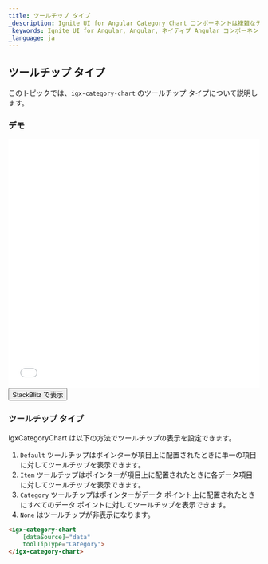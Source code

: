```yaml
---
title: ツールチップ タイプ
_description: Ignite UI for Angular Category Chart コンポーネントは複雑なデータ ビジュアライゼーションを API によって簡素化できます。ユーザーがデータのコレクションまたはコレクションのグループにバインドし、データを指定するプロパティを設定後、チャート コントロールが残りの作業を処理します。
_keywords: Ignite UI for Angular, Angular, ネイティブ Angular コンポーネント スイート, ネイティブ Angular コントロール, ネイティブ Angular コンポーネント, ネイティブ Angular コンポーネント ライブラリ, Angular チャート, Angular チャート コントロール, Angular チャート例, Angular Grid コンポーネント, Angular Chart コンポーネント, Angular Category Chart
_language: ja
---
```

## ツールチップ タイプ

このトピックでは、`igx-category-chart` のツールチップ タイプについて説明します。

### デモ
<div class="sample-container loading" style="height: 500px">
    <iframe id="category-chart-tooltip-types-iframe" src='{environment:demosBaseUrl}/charts/category-chart-tooltip-types' width="100%" height="100%" seamless="" frameBorder="0" onload="onSampleIframeContentLoaded(this);"></iframe>
</div>
<div>
    <button data-localize="stackblitz" class="stackblitz-btn"   data-iframe-id="category-chart-tooltip-types-iframe" data-demos-base-url="{environment:demosBaseUrl}">StackBlitz で表示
    </button>
</div>
<div class="divider--half"></div>

### ツールチップ タイプ

IgxCategoryChart は以下の方法でツールチップの表示を設定できます。

1. `Default` ツールチップはポインターが項目上に配置されたときに単一の項目に対してツールチップを表示できます。
1. `Item` ツールチップはポインターが項目上に配置されたときに各データ項目に対してツールチップを表示できます。
1. `Category` ツールチップはポインターがデータ ポイント上に配置されたときにすべてのデータ ポイントに対してツールチップを表示できます。
1. `None` はツールチップが非表示になります。

```html
<igx-category-chart
    [dataSource]="data"
    toolTipType="Category">
</igx-category-chart>
```
